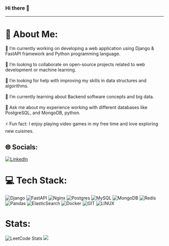### Hi there 👋


-----
# 💫 About Me:
🔭 I’m currently working on developing a web application using Django & FastAPI framework and Python programming language.<br><br>👯 I’m looking to collaborate on open-source projects related to web development or machine learning.<br><br>🤝 I’m looking for help with improving my skills in data structures and algorithms.<br><br>🌱 I’m currently learning about  Backend software concepts and big data.<br><br>💬 Ask me about my experience working with different databases like PostgreSQL, and MongoDB, python.<br><br>⚡️ Fun fact: I enjoy playing video games in my free time and love exploring new cuisines.


## 🌐 Socials:
[![LinkedIn](https://img.shields.io/badge/LinkedIn-%230077B5.svg?logo=linkedin&logoColor=white)](https://linkedin.com/in/https://www.linkedin.com/in/hamed-mohammadi80/) 

# 💻 Tech Stack:
![Django](https://img.shields.io/badge/django-%23092E20.svg?style=for-the-badge&logo=django&logoColor=white) ![FastAPI](https://img.shields.io/badge/FastAPI-005571?style=for-the-badge&logo=fastapi) ![Nginx](https://img.shields.io/badge/nginx-%23009639.svg?style=for-the-badge&logo=nginx&logoColor=white) ![Postgres](https://img.shields.io/badge/postgres-%23316192.svg?style=for-the-badge&logo=postgresql&logoColor=white) ![MySQL](https://img.shields.io/badge/mysql-%2300000f.svg?style=for-the-badge&logo=mysql&logoColor=white) ![MongoDB](https://img.shields.io/badge/MongoDB-%234ea94b.svg?style=for-the-badge&logo=mongodb&logoColor=white) ![Redis](https://img.shields.io/badge/redis-%23DD0031.svg?style=for-the-badge&logo=redis&logoColor=white) ![Pandas](https://img.shields.io/badge/pandas-%23150458.svg?style=for-the-badge&logo=pandas&logoColor=white) ![ElasticSearch](https://img.shields.io/badge/-ElasticSearch-005571?style=for-the-badge&logo=elasticsearch) ![Docker](https://img.shields.io/badge/docker-%230db7ed.svg?style=for-the-badge&logo=docker&logoColor=white) ![GIT](https://img.shields.io/badge/Git-fc6d26?style=for-the-badge&logo=git&logoColor=white) ![LINUX](https://img.shields.io/badge/Linux-FCC624?style=for-the-badge&logo=linux&logoColor=black)
# Stats:
![LeetCode Stats](https://leetcard.jacoblin.cool/Hamed_mh?theme=dark&font=ABeeZee&ext=heatmap&hide_border=false)    ![](https://github-readme-stats.vercel.app/api/top-langs/?username=Mohammadihpython&theme=dark&hide_border=false&include_all_commits=true&count_private=true)


